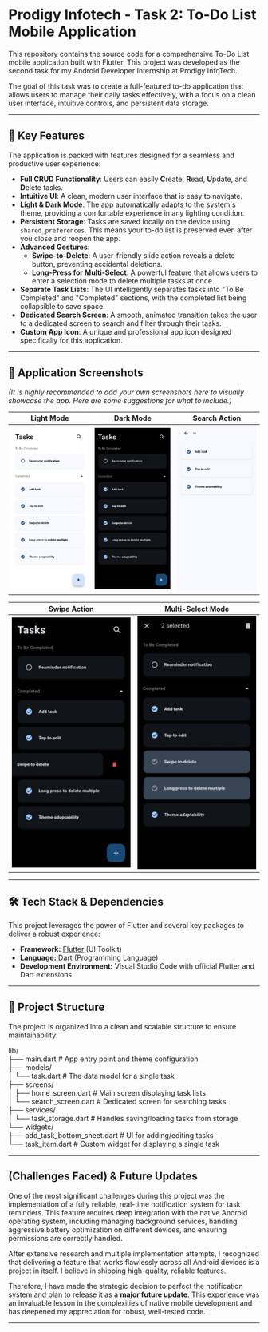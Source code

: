 # Prodigy Infotech - Task 2: To-Do List Mobile Application

This repository contains the source code for a comprehensive To-Do List mobile application built with Flutter. This project was developed as the second task for my Android Developer Internship at Prodigy InfoTech.

The goal of this task was to create a full-featured to-do application that allows users to manage their daily tasks effectively, with a focus on a clean user interface, intuitive controls, and persistent data storage.

---

## 🌟 Key Features

The application is packed with features designed for a seamless and productive user experience:

-   **Full CRUD Functionality**: Users can easily **C**reate, **R**ead, **U**pdate, and **D**elete tasks.
-   **Intuitive UI**: A clean, modern user interface that is easy to navigate.
-   **Light & Dark Mode**: The app automatically adapts to the system's theme, providing a comfortable experience in any lighting condition.
-   **Persistent Storage**: Tasks are saved locally on the device using `shared_preferences`. This means your to-do list is preserved even after you close and reopen the app.
-   **Advanced Gestures**:
    -   **Swipe-to-Delete**: A user-friendly slide action reveals a delete button, preventing accidental deletions.
    -   **Long-Press for Multi-Select**: A powerful feature that allows users to enter a selection mode to delete multiple tasks at once.
-   **Separate Task Lists**: The UI intelligently separates tasks into "To Be Completed" and "Completed" sections, with the completed list being collapsible to save space.
-   **Dedicated Search Screen**: A smooth, animated transition takes the user to a dedicated screen to search and filter through their tasks.
-   **Custom App Icon**: A unique and professional app icon designed specifically for this application.

---

## 📸 Application Screenshots

*(It is highly recommended to add your own screenshots here to visually showcase the app. Here are some suggestions for what to include.)*

| Light Mode                                      | Dark Mode                                     | Search Action                                     |
| :----------------------------------------------: | :---------------------------------------------: | :---------------------------------------------: |
| <img src="https://github.com/Surya-Kaliappan/prodigy/blob/main/todo/assets/screenshots/white_mode.jpg" alt="Light Mode" width="300"/> | <img src="https://github.com/Surya-Kaliappan/prodigy/blob/main/todo/assets/screenshots/dark_mode.jpg" alt="Dark Mode" width="300"/> | <img src="https://github.com/Surya-Kaliappan/prodigy/blob/main/todo/assets/screenshots/search_screen.jpg" alt="Dark Mode" width="300"/> |

| Swipe Action                                       | Multi-Select Mode                                      |
| :------------------------------------------------: | :----------------------------------------------------: |
| <img src="https://github.com/Surya-Kaliappan/prodigy/blob/main/todo/assets/screenshots/swipe_delete.jpg" alt="Swipe Action" width="300"/> | <img src="https://github.com/Surya-Kaliappan/prodigy/blob/main/todo/assets/screenshots/multiple_delete.jpg" alt="Multi-Select Mode" width="300"/> |

---

## 🛠️ Tech Stack & Dependencies

This project leverages the power of Flutter and several key packages to deliver a robust experience:

* **Framework:** [Flutter](https://flutter.dev/) (UI Toolkit)
* **Language:** [Dart](https://dart.dev/) (Programming Language)
* **Development Environment:** Visual Studio Code with official Flutter and Dart extensions.

---

## 📂 Project Structure

The project is organized into a clean and scalable structure to ensure maintainability:

lib/  
├── main.dart                   # App entry point and theme configuration  
├── models/  
│       └── task.dart           # The data model for a single task  
├── screens/  
│       ├── home_screen.dart    # Main screen displaying task lists  
│       └── search_screen.dart  # Dedicated screen for searching tasks  
├── services/  
│       └── task_storage.dart   # Handles saving/loading tasks from storage  
└── widgets/  
├── add_task_bottom_sheet.dart  # UI for adding/editing tasks  
└── task_item.dart              # Custom widget for displaying a single task  

---

## (Challenges Faced) & Future Updates

One of the most significant challenges during this project was the implementation of a fully reliable, real-time notification system for task reminders. This feature requires deep integration with the native Android operating system, including managing background services, handling aggressive battery optimization on different devices, and ensuring permissions are correctly handled.

After extensive research and multiple implementation attempts, I recognized that delivering a feature that works flawlessly across all Android devices is a project in itself. I believe in shipping high-quality, reliable features.

Therefore, I have made the strategic decision to perfect the notification system and plan to release it as a **major future update**. This experience was an invaluable lesson in the complexities of native mobile development and has deepened my appreciation for robust, well-tested code.

---
